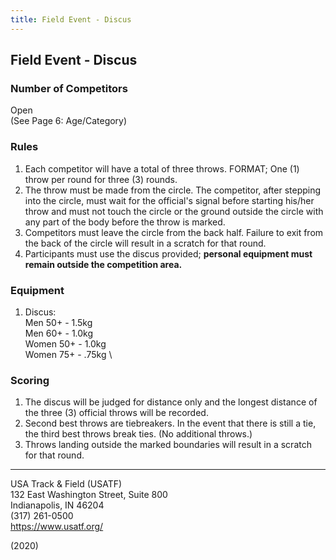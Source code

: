 ```yaml
---
title: Field Event - Discus
---
```


## Field Event - Discus

### Number of Competitors

Open \
(See Page 6: Age/Category)

### Rules

1. Each competitor will have a total of three throws. FORMAT; One (1) throw per round for three (3) rounds.
2. The throw must be made from the circle. The competitor, after stepping into the circle, must wait for the official's signal before starting his/her throw and must not touch the circle or the ground outside the circle with any part of the body before the throw is marked.
3. Competitors must leave the circle from the back half. Failure to exit from the back of the circle will result in a scratch for that round.
4. Participants must use the discus provided; **personal equipment must remain outside the competition area.**

### Equipment

1. Discus: \
Men 50+ - 1.5kg \
Men 60+ - 1.0kg \
Women 50+ - 1.0kg \
Women 75+ - .75kg \

### Scoring

1. The discus will be judged for distance only and the longest distance of the three (3) official throws will be recorded.
2. Second best throws are tiebreakers. In the event that there is still a tie, the third best throws break ties. (No additional throws.)
3. Throws landing outside the marked boundaries will result in a scratch for that round.

---

USA Track & Field (USATF) \
132 East Washington Street, Suite 800 \
Indianapolis, IN 46204 \
(317) 261-0500 \
<https://www.usatf.org/>

(2020)
